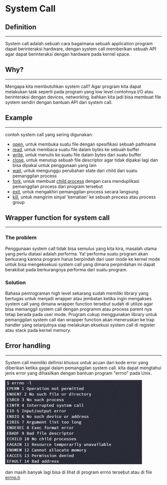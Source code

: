 # System Call

## Definition
---
System call adalah sebuah cara bagaimana sebuah application program dapat
berinteraksi hardware, dengan system call memberikan sebuah
API agar dapat berinteraksi dengan hardware pada kernel space.

## Why?
---
Mengapa kita membutuhkan system call? Agar program kita dapat melakukan task
seperti pada program yang low level contohnya I/O atau berinteraksi dengan
devices, networking, bahkan kita jadi bisa membuat file system sendiri dengan
bantuan API dari system call.

## Example
---
contoh system call yang sering digunakan:
- [open](https://man7.org/linux/man-pages/man2/open.2.html), untuk membuka
suatu file dengan spesifikasi sebuah pathname
- [read](https://man7.org/linux/man-pages/man2/read.2.html), untuk membaca
suatu file dalam bytes ke sebuah buffer
- [write](https://man7.org/linux/man-pages/man2/write.2.html), untuk menulis
ke suatu file dalam bytes dari suatu buffer
- [close](https://man7.org/linux/man-pages/man2/close.2.html), untuk menutup
sebuah file descriptor agar tidak dipakai lagi dan bisa dipakai untuk
penggunaan yang lain
- [wait](https://man7.org/linux/man-pages/man2/wait.2.html), untuk mengunggu
perubahan state dari child dari suatu pemanggilan process
- [fork](https://man7.org/linux/man-pages/man2/fork.2.html), untuk membuat
[child process](https://en.wikipedia.org/wiki/Child_process) dengan cara
menduplikasi pemanggilan process dari program tersebut
- [exit](https://man7.org/linux/man-pages/man2/exit.2.html), untuk mengakhiri
pemanggilan process secara langsung
- [kill](https://man7.org/linux/man-pages/man2/kill.2.html), untuk mengirim
sinyal 'kematian' ke sebuah process atau process group

## Wrapper function for system call
---
### The problem
Penggunaan system call tidak bisa semulus yang kita kira, masalah utama
yang perlu diatasi adalah performa. Ya! performa suatu program akan berkurang
karena program harus berpindah dari user mode ke kernel mode untuk bisa
mengeksekusi system call yang dimana perpindahan ini dapat berakibat pada
berkurangnya performa dari suatu program.

### Solution
Bahasa pemrograman high level sekarang sudah memiliki library yang bertugas
untuk menjadi wrapper atau jembatan ketika ingin mengakses system call yang
dimana wrapper function tersebut sudah di utilize agar bisa memanggil system
call dengan programm atau process parent nya tetap berada pada user mode.
Program cukup menggunakan library untuk pemanggilan system call dan wrapper
function akan meneruskan ke trap handler yang selanjutnya siap melakukan
eksekusi system call di register atau stack pada kernel memory.

## Error handling
---
System call memiliki definisi khusus untuk acuan dari kode error yang diberikan
ketika gagal dalam pemanggilan system call. kita dapat mengtahui jenis error
yang dihasilkan dengan bantuan program "errno" pada Unix.

![errno.png](/images/errno.png)

dan masih banyak lagi bisa di lihat di program errno tersebut atau di
file [errno.h](https://pubs.opengroup.org/onlinepubs/009695399/basedefs/errno.h.html)